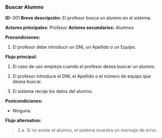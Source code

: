 ### Buscar Alumno
**ID:** 001
**Breve descripción:** El profesor busca un alumno en el sistema.

**Actores principales:** Profesor
**Actores secundarios:** Alumnos

**Precondiciones:**

1. El profesor debe introducir un DNI, un Apellido o un Equipo.

**Flujo principal:**

1. El caso de uso empieza cuando el profesor desea buscar un alumno.

2. El profesor introduce el DNI, el Apellido o el número de equipo que desea buscar.

3. El sistema recoje los datos del alumno.

**Postcondiciones:**

* Ninguna.

**Flujo alternativo:**

>2.a. Si no existe el alumno, el sistema muestra un mensaje de error.
